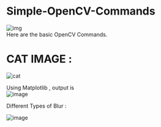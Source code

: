 # Simple-OpenCV-Commands

![img](https://user-images.githubusercontent.com/103581128/204848552-bb01571c-be10-4c35-a4a2-29cc56242122.png)
<br>
Here are the basic OpenCV Commands.

# CAT IMAGE :
![cat](https://user-images.githubusercontent.com/103581128/204847927-2585e62f-6440-40c8-bf2e-447bff78f62e.jpg)


Using Matplotlib , output is 
<br>
![image](https://user-images.githubusercontent.com/103581128/204847834-6c6d3753-0748-4b70-a45b-b5474814e02c.png)


Different Types of Blur :

![image](https://user-images.githubusercontent.com/103581128/204848168-5edf5eac-d0a7-4d7e-9c84-63743ccf4ef0.png)
